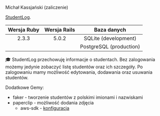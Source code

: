 Michał Kassjański (zaliczenie)

[StudentLog](https://infinite-tor-53957.herokuapp.com/).

| Wersja Ruby   | Wersja Rails  | Baza danych  |
|:-------------:|:-------------:|:-------------:|
| 2.3.3         | 5.0.2         |SQLite (development)|
|               |               |PostgreSQL (production)|

:mortar_board: StudentLog przechowuję informacje o studentach. Bez zalogowania możemy jedynie zobaczyć listę studentów oraz ich szczegóły. Po zalogowaniu mamy możliwość edytowania, dodawania oraz usuwania studentów.

Dodatkowe Gemy:
* faker - tworzenie studentów z polskimi imionami i nazwiskami
* paperclip - możliwość dodania zdjęcia
  * aws-sdk - [konfiguracja](https://github.com/mkassjanski/asi-lab/blob/master/config/environments/production.rb#L89)
